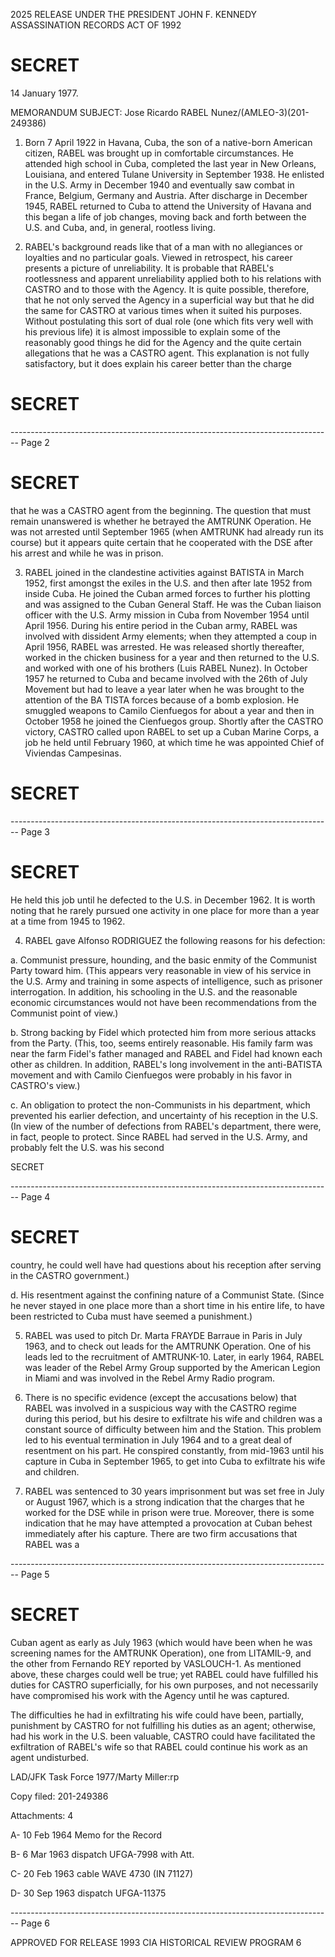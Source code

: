 2025 RELEASE UNDER THE PRESIDENT JOHN F. KENNEDY ASSASSINATION RECORDS ACT OF 1992

# SECRET

14 January 1977.

MEMORANDUM
SUBJECT: Jose Ricardo RABEL Nunez/(AMLEO-3)(201-249386)

1. Born 7 April 1922 in Havana, Cuba, the son of a native-born American citizen, RABEL was brought up in comfortable circumstances. He attended high school in Cuba, completed the last year in New Orleans, Louisiana, and entered Tulane University in September 1938. He enlisted in the U.S. Army in December 1940 and eventually saw combat in France, Belgium, Germany and Austria. After discharge in December 1945, RABEL returned to Cuba to attend the University of Havana and this began a life of job changes, moving back and forth between the U.S. and Cuba, and, in general, rootless living.

2. RABEL's background reads like that of a man with no allegiances or loyalties and no particular goals. Viewed in retrospect, his career presents a picture of unreliability. It is probable that RABEL's rootlessness and apparent unreliability applied both to his relations with CASTRO and to those with the Agency. It is quite possible, therefore, that he not only served the Agency in a superficial way but that he did the same for CASTRO at various times when it suited his purposes. Without postulating this sort of dual role (one which fits very well with his previous life) it is almost impossible to explain some of the reasonably good things he did for the Agency and the quite certain allegations that he was a CASTRO agent. This explanation is not fully satisfactory, but it does explain his career better than the charge

# SECRET


-------------------------------------------------------------------------------- Page 2

# SECRET

that he was a CASTRO agent from the beginning. The question that must remain unanswered is whether he betrayed the AMTRUNK Operation. He was not arrested until September 1965 (when AMTRUNK had already run its course) but it appears quite certain that he cooperated with the DSE after his arrest and while he was in prison.

3. RABEL joined in the clandestine activities against BATISTA in March 1952, first amongst the exiles in the U.S. and then after late 1952 from inside Cuba. He joined the Cuban armed forces to further his plotting and was assigned to the Cuban General Staff. He was the Cuban liaison officer with the U.S. Army mission in Cuba from November 1954 until April 1956. During his entire period in the Cuban army, RABEL was involved with dissident Army elements; when they attempted a coup in April 1956, RABEL was arrested. He was released shortly thereafter, worked in the chicken business for a year and then returned to the U.S. and worked with one of his brothers (Luis RABEL Nunez). In October 1957 he returned to Cuba and became involved with the 26th of July Movement but had to leave a year later when he was brought to the attention of the BA TISTA forces because of a bomb explosion. He smuggled weapons to Camilo Cienfuegos for about a year and then in October 1958 he joined the Cienfuegos group. Shortly after the CASTRO victory, CASTRO called upon RABEL to set up a Cuban Marine Corps, a job he held until February 1960, at which time he was appointed Chief of Viviendas Campesinas.

# SECRET


-------------------------------------------------------------------------------- Page 3

# SECRET

He held this job until he defected to the U.S. in December 1962. It is worth noting that he rarely pursued one activity in one place for more than a year at a time from 1945 to 1962.

4. RABEL gave Alfonso RODRIGUEZ the following reasons for his defection:

a. Communist pressure, hounding, and the basic enmity of the Communist Party toward him. (This appears very reasonable in view of his service in the U.S. Army and training in some aspects of intelligence, such as prisoner interrogation. In addition, his schooling in the U.S. and the reasonable economic circumstances would not have been recommendations from the Communist point of view.)

b. Strong backing by Fidel which protected him from more serious attacks from the Party. (This, too, seems entirely reasonable. His family farm was near the farm Fidel's father managed and RABEL and Fidel had known each other as children. In addition, RABEL's long involvement in the anti-BATISTA movement and with Camilo Cienfuegos were probably in his favor in CASTRO's view.)

c. An obligation to protect the non-Communists in his department, which prevented his earlier defection, and uncertainty of his reception in the U.S. (In view of the number of defections from RABEL's department, there were, in fact, people to protect. Since RABEL had served in the U.S. Army, and probably felt the U.S. was his second

SECRET


-------------------------------------------------------------------------------- Page 4

# SECRET

country, he could well have had questions about his reception after serving in the CASTRO government.)

d. His resentment against the confining nature of a Communist State. (Since he never stayed in one place more than a short time in his entire life, to have been restricted to Cuba must have seemed a punishment.)

5. RABEL was used to pitch Dr. Marta FRAYDE Barraue in Paris in July 1963, and to check out leads for the AMTRUNK Operation. One of his leads led to the recruitment of AMTRUNK-10. Later, in early 1964, RABEL was leader of the Rebel Army Group supported by the American Legion in Miami and was involved in the Rebel Army Radio program.

6. There is no specific evidence (except the accusations below) that RABEL was involved in a suspicious way with the CASTRO regime during this period, but his desire to exfiltrate his wife and children was a constant source of difficulty between him and the Station. This problem led to his eventual termination in July 1964 and to a great deal of resentment on his part. He conspired constantly, from mid-1963 until his capture in Cuba in September 1965, to get into Cuba to exfiltrate his wife and children.

7. RABEL was sentenced to 30 years imprisonment but was set free in July or August 1967, which is a strong indication that the charges that he worked for the DSE while in prison were true. Moreover, there is some indication that he may have attempted a provocation at Cuban behest immediately after his capture. There are two firm accusations that RABEL was a


-------------------------------------------------------------------------------- Page 5

# SECRET

Cuban agent as early as July 1963 (which would have been when he was screening names for the AMTRUNK Operation), one from LITAMIL-9, and the other from Fernando REY reported by VASLOUCH-1. As mentioned above, these charges could well be true; yet RABEL could have fulfilled his duties for CASTRO superficially, for his own purposes, and not necessarily have compromised his work with the Agency until he was captured.

The difficulties he had in exfiltrating his wife could have been, partially, punishment by CASTRO for not fulfilling his duties as an agent; otherwise, had his work in the U.S. been valuable, CASTRO could have facilitated the exfiltration of RABEL's wife so that RABEL could continue his work as an agent undisturbed.

LAD/JFK Task Force 1977/Marty Miller:rp

Copy filed: 201-249386

Attachments: 4

A- 10 Feb 1964 Memo for the Record

B- 6 Mar 1963 dispatch UFGA-7998 with Att.

C- 20 Feb 1963 cable WAVE 4730 (IN 71127)

D- 30 Sep 1963 dispatch UFGA-11375


-------------------------------------------------------------------------------- Page 6

APPROVED FOR RELEASE 1993
CIA HISTORICAL REVIEW PROGRAM
6

